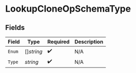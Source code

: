 # LookupCloneOpSchemaType


## Fields

| Field              | Type               | Required           | Description        |
| ------------------ | ------------------ | ------------------ | ------------------ |
| `Enum`             | []*string*         | :heavy_check_mark: | N/A                |
| `Type`             | *string*           | :heavy_check_mark: | N/A                |